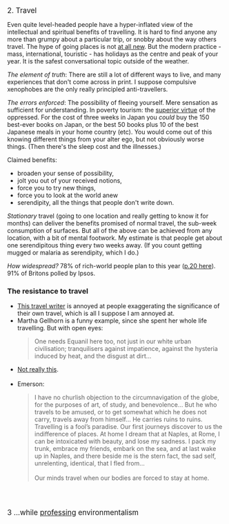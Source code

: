 <big>2. Travel</big><br>

Even quite level-headed people have a hyper-inflated view of the intellectual and spiritual benefits of travelling. It is hard to find anyone any more than grumpy about a particular trip, or snobby about the way others travel. The hype of going places is not <a href="{{gran}}">at all new</a>. But the modern practice - mass, international, touristic - has holidays as the centre and peak of your year. It is the safest conversational topic outside of the weather.<br>

<i>The element of truth</i>: There are still a lot of different ways to live, and many experiences that don't come across in print. I suppose compulsive xenophobes are the only really principled anti-travellers.
<br>

<i>The errors enforced</i>: The possibility of fleeing yourself. Mere sensation as sufficient for understanding. In poverty tourism: the <a href="{{virt}}">superior virtue</a> of the oppressed. For the cost of three weeks in Japan you _could_ buy the 150 best-ever books on Japan, or the best 50 books plus 10 of the best Japanese meals in your home country (etc). You would come out of this knowing different things from your alter ego, but not obviously worse things. (Then there's the sleep cost and the illnesses.)
<br>

Claimed benefits:
<ul>
	<li> broaden your sense of possibility, </li>
	<li>jolt you out of your received notions, </li>
	<li> force you to try new things, </li>
	<li> force you to look at the world anew</li>
	<li>serendipity, all the things that people don't write down.</li>
</ul>

_Stationary_ travel (going to one location and really getting to know it for months) can deliver the benefits promised of normal travel, the sub-week consumption of surfaces. But all of the above can be achieved from any location, with a bit of mental footwork. My estimate is that people get about one serendipitous thing every two weeks away. (If you count getting mugged or malaria as serendipity, which I do.)


<i>How widespread?</i> 78% of rich-world people plan to this year (<a href="{{rich}}">p.20 here</a>). 91% of Britons</a> polled by Ipsos.<br>


<div class="accordion">
	<h3>The resistance to travel</h3>
	<div>
<!--  -->
		<ul>
		<li><a href="{{trav}}">This travel writer</a> is annoyed at people exaggerating the significance of their own travel, which is all I suppose I am annoyed at.
		<li>
			Martha Gellhorn is a funny example, since she spent her whole life travelling. But with open eyes: 
			<blockquote>One needs Equanil here too, not just in our white urban civilisation; tranquilisers against impatience, against the hysteria induced by heat, and the disgust at dirt...</blockquote>
		</li>
		<li><a href="{{not}}">Not really this</a>.</li><br>
		<li>Emerson: 
			<blockquote> I have no churlish objection to the circumnavigation of the globe, for the purposes of art, of study, and benevolence... But he who travels to be amused, or to get somewhat which he does not carry, travels away from himself... He carries ruins to ruins. Travelling is a fool’s paradise. Our first journeys discover to us the indifference of places. At home I dream that at Naples, at Rome, I can be intoxicated with beauty, and lose my sadness. I pack my trunk, embrace my friends, embark on the sea, and at last wake up in Naples, and there beside me is the stern fact, the sad self, unrelenting, identical, that I fled from... <br /><br />Our minds travel when our bodies are forced to stay at home.</blockquote></li>
		</li>
	</ul>
	</div>
</div>

<br><br>

<big>3	...while <a href="{{env}}">professing</a> environmentalism</big>

<br>
